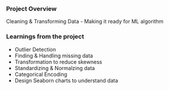 ### Project Overview

 Cleaning & Transforming Data - Making it ready for ML algorithm


### Learnings from the project

 - Outlier Detection
- Finding & Handling missing data
- Transformation to reduce skewness
- Standardizing & Normalzing data
- Categorical Encoding
- Design Seaborn charts to understand data


